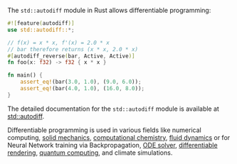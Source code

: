 The `std::autodiff` module in Rust allows differentiable programming:

```rust
#![feature(autodiff)]
use std::autodiff::*;

// f(x) = x * x, f'(x) = 2.0 * x
// bar therefore returns (x * x, 2.0 * x)
#[autodiff_reverse(bar, Active, Active)]
fn foo(x: f32) -> f32 { x * x }

fn main() {
    assert_eq!(bar(3.0, 1.0), (9.0, 6.0));
    assert_eq!(bar(4.0, 1.0), (16.0, 8.0));
}
```

The detailed documentation for the `std::autodiff` module is available at [std::autodiff](https://doc.rust-lang.org/std/autodiff/index.html).

Differentiable programming is used in various fields like numerical computing, [solid mechanics][ratel], [computational chemistry][molpipx], [fluid dynamics][waterlily] or for Neural Network training via Backpropagation, [ODE solver][diffsol], [differentiable rendering][libigl], [quantum computing][catalyst], and climate simulations.

[ratel]: https://gitlab.com/micromorph/ratel
[molpipx]: https://arxiv.org/abs/2411.17011
[waterlily]: https://github.com/WaterLily-jl/WaterLily.jl
[diffsol]: https://github.com/martinjrobins/diffsol
[libigl]: https://github.com/alecjacobson/libigl-enzyme-example?tab=readme-ov-file#run
[catalyst]: https://github.com/PennyLaneAI/catalyst
